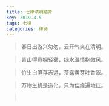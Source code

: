 ```yaml
---
title: 七律清明踏青
key: 2019.4.5
tags: 七律
categories: 律诗
---
```


<blockquote class="blockquote-center">春日出游兴匆匆，云开气爽在清明。
</blockquote>
<blockquote class="blockquote-center">青山得意拥轻雾，绿水温情抱微风。
</blockquote>
<blockquote class="blockquote-center">竹生白笋存志远，茶露黄芽吐香浓。
</blockquote>
<blockquote class="blockquote-center">万物生机是造化，只为佳缘遍地红。
</blockquote>
<blockquote class="blockquote-center"></br>
</blockquote>

